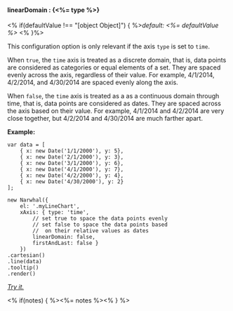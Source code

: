 #### **linearDomain** : {<%= type %>}

<% if(defaultValue !== "[object Object]") { %>*default: <%= defaultValue %>* <% }%>

This configuration option is only relevant if the axis `type` is set to `time`.

When `true`, the `time` axis is treated as a discrete domain, that is, data points are considered as categories or equal elements of a set. They are spaced evenly across the axis, regardless of their value. For example, 4/1/2014, 4/2/2014, and 4/30/2014 are spaced evenly along the axis.

When `false`, the `time` axis is treated as a as a continuous domain through time, that is, data points are considered as dates. They are spaced across the axis based on their value. For example, 4/1/2014 and 4/2/2014 are very close together, but 4/2/2014 and 4/30/2014 are much farther apart. 

**Example:**

	var data = [
        { x: new Date('1/1/2000'), y: 5},
        { x: new Date('2/1/2000'), y: 3},
        { x: new Date('3/1/2000'), y: 6},
        { x: new Date('4/1/2000'), y: 7},
        { x: new Date('4/2/2000'), y: 4},
        { x: new Date('4/30/2000'), y: 2}
    ];

	new Narwhal({
	    el: '.myLineChart',
    	xAxis: { type: 'time',  
            // set true to space the data points evenly
            // set false to space the data points based
            //  on their relative values as dates
            linearDomain: false, 
            firstAndLast: false }
    	})
    .cartesian()
    .line(data)
    .tooltip()
	.render()

*[Try it.](http://jsfiddle.net/forio/3cnM7/)*

<% if(notes) { %><%= notes %><% } %>

